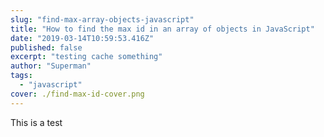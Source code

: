 ```yaml
---
slug: "find-max-array-objects-javascript"
title: "How to find the max id in an array of objects in JavaScript"
date: "2019-03-14T10:59:53.416Z"
published: false
excerpt: "testing cache something"
author: "Superman"
tags:
  - "javascript"
cover: ./find-max-id-cover.png
---
```


This is a test

